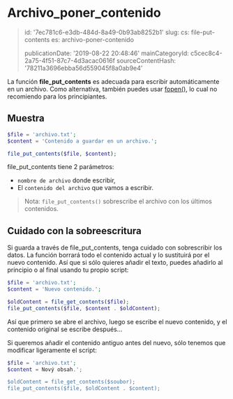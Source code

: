Archivo_poner_contenido
=======================

> id: '7ec781c6-e3db-484d-8a49-0b93ab8252b1'
> slug:
> 	cs: file-put-contents
> 	es: archivo-poner-contenido
> 
> publicationDate: '2019-08-22 20:48:46'
> mainCategoryId: c5cec8c4-2a75-4f51-87c7-4d3acac0616f
> sourceContentHash: '78211a3696ebba56d559045f8a0ab9e4'

La función **file_put_contents** es adecuada para escribir automáticamente en un archivo. Como alternativa, también puedes usar <a href="/fopen">fopen()</a>, lo cual no recomiendo para los principiantes.

Muestra
--------------------------

```php
$file = 'archivo.txt';
$content = 'Contenido a guardar en un archivo.';

file_put_contents($file, $content);
```

file_put_contents tiene 2 parámetros:

- `nombre de archivo` donde escribir,
- El `contenido del archivo` que vamos a escribir.

> Nota: `file_put_contents()` sobrescribe el archivo con los últimos contenidos.

Cuidado con la sobreescritura
--------------------------

Si guarda a través de file_put_contents, tenga cuidado con sobrescribir los datos. La función borrará todo el contenido actual y lo sustituirá por el nuevo contenido. Así que si sólo quieres añadir el texto, puedes añadirlo al principio o al final usando tu propio script:

```php
$file = 'archivo.txt';
$content = 'Nuevo contenido.';

$oldContent = file_get_contents($file);
file_put_contents($file, $content . $oldContent);
```

Así que primero se abre el archivo, luego se escribe el nuevo contenido, y el contenido original se escribe después...

Si queremos añadir el contenido antiguo antes del nuevo, sólo tenemos que modificar ligeramente el script:

```php
$file = 'archivo.txt';
$content = Nový obsah.';

$oldContent = file_get_contents($soubor);
file_put_contents($file, $oldContent . $content);
```
